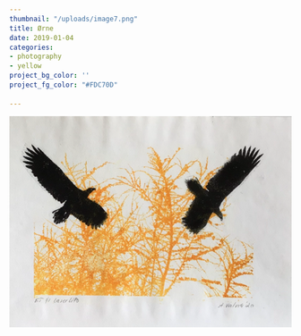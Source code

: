 ```yaml
---
thumbnail: "/uploads/image7.png"
title: Ørne
date: 2019-01-04
categories:
- photography
- yellow
project_bg_color: ''
project_fg_color: "#FDC70D"

---
```

![](/uploads/image7.png)